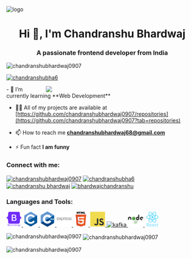 ![logo](https://github.com/chandranshubhardwaj0907/chandranshubhardwaj0907/blob/main/Modern%20Minimal%20Technology%20Background%20Banner.png)
<h1 align="center">Hi 👋, I'm Chandranshu Bhardwaj</h1>
<h3 align="center">A passionate frontend developer from India</h3>

<p align="left"> <img src="https://komarev.com/ghpvc/?username=chandranshubhardwaj0907&label=Profile%20views&color=0e75b6&style=flat" alt="chandranshubhardwaj0907" /> </p>

<p align="left"> <a href="https://twitter.com/chandranshubha6" target="blank"><img src="https://img.shields.io/twitter/follow/chandranshubha6?logo=twitter&style=for-the-badge" alt="chandranshubha6" /></a> </p>
<img align="right" width ="400" src="https://user-images.githubusercontent.com/55389276/140866485-8fb1c876-9a8f-4d6a-98dc-08c4981eaf70.gif">
- 🌱 I’m currently learning **Web Development**

- 👨‍💻 All of my projects are available at [https://github.com/chandranshubhardwaj0907/repositories](https://github.com/chandranshubhardwaj0907?tab=repositories)

- 📫 How to reach me **chandranshubhardwaj68@gmail.com**

- ⚡ Fun fact **I am funny**

<h3 align="left">Connect with me:</h3>
<p align="left">
<a href="https://codepen.io/chandranshubhardwaj0907" target="blank"><img align="center" src="https://raw.githubusercontent.com/rahuldkjain/github-profile-readme-generator/master/src/images/icons/Social/codepen.svg" alt="chandranshubhardwaj0907" height="30" width="40" /></a>
<a href="https://twitter.com/chandranshubha6" target="blank"><img align="center" src="https://raw.githubusercontent.com/rahuldkjain/github-profile-readme-generator/master/src/images/icons/Social/twitter.svg" alt="chandranshubha6" height="30" width="40" /></a>
<a href="https://linkedin.com/in/chandranshu bhardwaj" target="blank"><img align="center" src="https://raw.githubusercontent.com/rahuldkjain/github-profile-readme-generator/master/src/images/icons/Social/linked-in-alt.svg" alt="chandranshu bhardwaj" height="30" width="40" /></a>
<a href="https://instagram.com/bhardwajchandranshu" target="blank"><img align="center" src="https://raw.githubusercontent.com/rahuldkjain/github-profile-readme-generator/master/src/images/icons/Social/instagram.svg" alt="bhardwajchandranshu" height="30" width="40" /></a>
</p>

<h3 align="left">Languages and Tools:</h3>
<p align="left"> <a href="https://getbootstrap.com" target="_blank" rel="noreferrer"> <img src="https://raw.githubusercontent.com/devicons/devicon/master/icons/bootstrap/bootstrap-plain-wordmark.svg" alt="bootstrap" width="40" height="40"/> </a> <a href="https://www.cprogramming.com/" target="_blank" rel="noreferrer"> <img src="https://raw.githubusercontent.com/devicons/devicon/master/icons/c/c-original.svg" alt="c" width="40" height="40"/> </a> <a href="https://www.w3schools.com/cpp/" target="_blank" rel="noreferrer"> <img src="https://raw.githubusercontent.com/devicons/devicon/master/icons/cplusplus/cplusplus-original.svg" alt="cplusplus" width="40" height="40"/> </a> <a href="https://expressjs.com" target="_blank" rel="noreferrer"> <img src="https://raw.githubusercontent.com/devicons/devicon/master/icons/express/express-original-wordmark.svg" alt="express" width="40" height="40"/> </a> <a href="https://www.w3.org/html/" target="_blank" rel="noreferrer"> <img src="https://raw.githubusercontent.com/devicons/devicon/master/icons/html5/html5-original-wordmark.svg" alt="html5" width="40" height="40"/> </a> <a href="https://developer.mozilla.org/en-US/docs/Web/JavaScript" target="_blank" rel="noreferrer"> <img src="https://raw.githubusercontent.com/devicons/devicon/master/icons/javascript/javascript-original.svg" alt="javascript" width="40" height="40"/> </a> <a href="https://kafka.apache.org/" target="_blank" rel="noreferrer"> <img src="https://www.vectorlogo.zone/logos/apache_kafka/apache_kafka-icon.svg" alt="kafka" width="40" height="40"/> </a> <a href="https://nodejs.org" target="_blank" rel="noreferrer"> <img src="https://raw.githubusercontent.com/devicons/devicon/master/icons/nodejs/nodejs-original-wordmark.svg" alt="nodejs" width="40" height="40"/> </a> <a href="https://reactjs.org/" target="_blank" rel="noreferrer"> <img src="https://raw.githubusercontent.com/devicons/devicon/master/icons/react/react-original-wordmark.svg" alt="react" width="40" height="40"/> </a> </p>

<p><img align="left" src="https://github-readme-stats.vercel.app/api/top-langs?username=chandranshubhardwaj0907&show_icons=true&locale=en&layout=compact" alt="chandranshubhardwaj0907" /></p>

<p>&nbsp;<img align="center" src="https://github-readme-stats.vercel.app/api?username=chandranshubhardwaj0907&show_icons=true&locale=en" alt="chandranshubhardwaj0907" /></p>

<p><img align="center" src="https://github-readme-streak-stats.herokuapp.com/?user=chandranshubhardwaj0907&" alt="chandranshubhardwaj0907" /></p>

